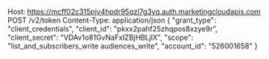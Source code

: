 Host: https://mcff02c315pjv4hpdr95qzl7g3yq.auth.marketingcloudapis.com
POST /v2/token
Content-Type: application/json
{
"grant_type": "client_credentials",
"client_id": "pkxx2pahf25zhqpos8xzye9r",
"client_secret": "VDAv1o81GvNaFxIZBjHBLjlX",
"scope": "list_and_subscribers_write audiences_write",
"account_id": "526001658"
}
